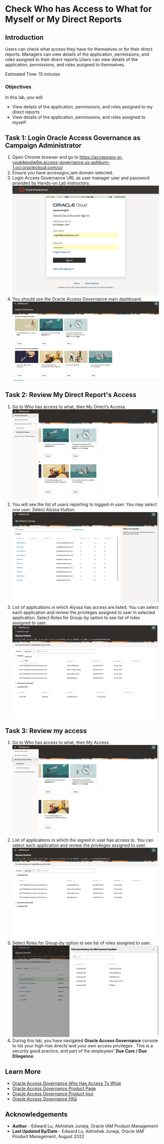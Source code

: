 # Check Who has Access to What for Myself or My Direct Reports

## Introduction

Users can check what access they have for themselves or for their direct reports. Managers can view details of the application, permissions, and roles assigned to their direct reports.Users can view details of the application, permissions, and roles assigned to themselves.

Estimated Time: 15 minutes

### Objectives

In this lab, you will:
* View details of the application, permissions, and roles assigned to my direct reports
* View details of the application, permissions, and roles assigned to myself

## Task 1: Login Oracle Access Governance as Campaign Administrator

1. Open Chrome browser and go to https://accessgov-si-yzukikevdw6w.access-governance.us-ashburn-1.oci.oraclecloud.com/ui/
2. Ensure you have accessgov_iam domain selected.
3. Login Access Governance URL as user manager user and password provided by Hands-on Lab instructors.
	![Access Governance Login](images/ag-logon.png)
4. You should see the Oracle Access Governance main dashboard.
  ![Access Governance Homepage](images/ag-homepage.png)

## Task 2: Review My Direct Report's Access

1. Go to Who has access to what, then My Direct’s Access.
  ![My Direct Menu](images/open-menu-direct.png)
2. You will see the list of users reporting to logged-in user. You may select one user. Select Alyssa Hutton.
  ![Review Direct List](images/review-direct-list.png)
3. List of applications in which Alyssa has access are listed. You can select each application and review the privileges assigned to user in selected application. Select Roles for Group-by option to see list of roles assigned to user.
  ![Review Application](images/review-individual-app.png)

## Task 3: Review my access

1. Go to Who has access to what, then My Access.
  ![Menu My Access](images/open-menu-my-access.png)
2. List of applications in which the signed in user has access to. You can select each application and review the privileges assigned to user.
  ![Review My Access](images/review-my-access.png)
3. Select Roles for Group-by option to see list of roles assigned to user.
  ![Review My Role](images/review-my-access-role.png)
4. During this lab, you have navigated **Oracle Access Governance** console to list your high-risk directs'and your own access privileges . This is a security good practice, and part of the employees' **Due Care / Due Dilegence**.

## Learn More

* [Oracle Access Governance Who Has Access To What](https://docs.oracle.com/en/cloud/paas/access-governance/yhaty/index.html)
* [Oracle Access Governance Product Page](https://www.oracle.com/security/cloud-security/access-governance/)
* [Oracle Access Governance Product tour](https://www.oracle.com/webfolder/s/quicktours/paas/pt-sec-access-governance/index.html)
* [Oracle Access Governance FAQ](https://www.oracle.com/security/cloud-security/access-governance/faq/)

## Acknowledgements
* **Author** - Edward Lu, Abhishek Juneja, Oracle IAM Product Management
* **Last Updated By/Date** - Edward Lu, Abhishek Juneja, Oracle IAM Product Management, August 2022
